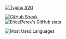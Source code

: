
[![Typing SVG](https://readme-typing-svg.demolab.com?font=Fira+Code&pause=1000&color=FFFFFF&background=FF000000&random=false&width=435&lines=Hello+there+%F0%9F%91%8B)](https://git.io/typing-svg)

<!--
**Ericel7erek/Ericel7erek** is a ✨ _special_ ✨ repository because its `README.md` (this file) appears on your GitHub profile.

Here are some ideas to get you started:

- 🔭 I’m currently working on ...
- 🌱 I’m currently learning ...
- 👯 I’m looking to collaborate on ...
- 🤔 I’m looking for help with ...
- 💬 Ask me about ...
- 📫 How to reach me: ...
- 😄 Pronouns: ...
- ⚡ Fun fact: ...
-->
[![GitHub Streak](https://streak-stats.demolab.com?user=Ericel7erek&theme=chartreuse-dark)](https://git.io/streak-stats)
<br/>
![Ericel7erek's GitHub stats](https://github-readme-stats.vercel.app/api?username=Ericel7erek&show_icons=true&theme=chartreuse-dark&icon_color=7EFF00)
<br/>

![Most Used Languages](https://github-readme-stats.vercel.app/api/top-langs/?username=Ericel7erek&layout=compact&theme=chartreuse-dark&icon_color=7EFF00)
